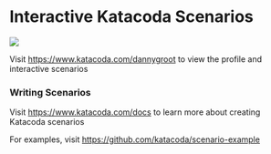 # Interactive Katacoda Scenarios

[![](http://shields.katacoda.com/katacoda/dannygroot/count.svg)](https://www.katacoda.com/dannygroot "Get your profile on Katacoda.com")

Visit https://www.katacoda.com/dannygroot to view the profile and interactive scenarios

### Writing Scenarios
Visit https://www.katacoda.com/docs to learn more about creating Katacoda scenarios

For examples, visit https://github.com/katacoda/scenario-example
